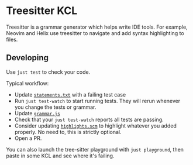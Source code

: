 # Treesitter KCL

Treesitter is a grammar generator which helps write IDE tools. For example, Neovim and Helix use treesitter to navigate and add syntax highlighting to files.

## Developing

Use `just test` to check your code. 

Typical workflow:

 - Update [`statements.txt`](https://github.com/KittyCAD/tree-sitter-kcl/blob/main/test/corpus/statements.txt) with a failing test case
 - Run `just test-watch` to start running tests. They will rerun whenever you change the tests or grammar.
 - Update [`grammar.js`](https://github.com/KittyCAD/tree-sitter-kcl/blob/main/grammar.js)
 - Check that your `just test-watch` reports all tests are passing.
 - Consider updating [`highlights.scm`](https://github.com/KittyCAD/tree-sitter-kcl/blob/main/queries/highlights.scm) to highlight whatever you added properly. No need to, this is strictly optional.
 - Open a PR.

You can also launch the tree-sitter playground with `just playground`, then paste in some KCL and see where it's failing.
